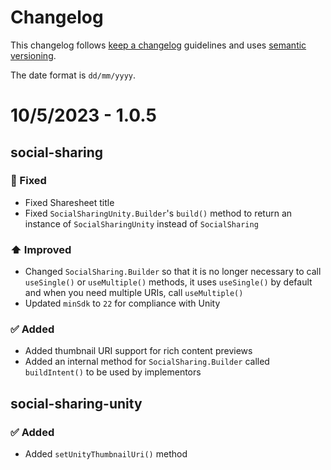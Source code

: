 # Changelog

This changelog follows [keep a changelog](https://keepachangelog.com/) guidelines and uses [semantic versioning](https://semver.org/).

The date format is `dd/mm/yyyy`.

# 10/5/2023 - 1.0.5

## social-sharing

### 🐞 Fixed

- Fixed Sharesheet title
- Fixed `SocialSharingUnity.Builder`'s `build()` method to return an instance of `SocialSharingUnity` instead of `SocialSharing`

### ⬆️ Improved

- Changed `SocialSharing.Builder` so that it is no longer necessary to call `useSingle()` or `useMultiple()` methods, it uses `useSingle()` by default and when you need multiple URIs, call `useMultiple()`
- Updated `minSdk` to `22` for compliance with Unity

### ✅ Added

- Added thumbnail URI support for rich content previews
- Added an internal method for `SocialSharing.Builder` called `buildIntent()` to be used by implementors

## social-sharing-unity

### ✅ Added

- Added `setUnityThumbnailUri()` method